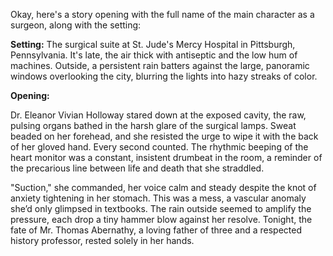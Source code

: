 Okay, here's a story opening with the full name of the main character as a surgeon, along with the setting:

**Setting:** The surgical suite at St. Jude's Mercy Hospital in Pittsburgh, Pennsylvania. It's late, the air thick with antiseptic and the low hum of machines. Outside, a persistent rain batters against the large, panoramic windows overlooking the city, blurring the lights into hazy streaks of color.

**Opening:**

Dr. Eleanor Vivian Holloway stared down at the exposed cavity, the raw, pulsing organs bathed in the harsh glare of the surgical lamps. Sweat beaded on her forehead, and she resisted the urge to wipe it with the back of her gloved hand. Every second counted. The rhythmic beeping of the heart monitor was a constant, insistent drumbeat in the room, a reminder of the precarious line between life and death that she straddled.

"Suction," she commanded, her voice calm and steady despite the knot of anxiety tightening in her stomach. This was a mess, a vascular anomaly she’d only glimpsed in textbooks.  The rain outside seemed to amplify the pressure, each drop a tiny hammer blow against her resolve.  Tonight, the fate of Mr. Thomas Abernathy, a loving father of three and a respected history professor, rested solely in her hands.
